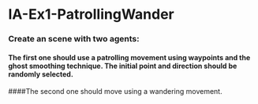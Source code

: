 # IA-Ex1-PatrollingWander

### Create an scene with two agents:

#### The first one should use a patrolling movement using waypoints and the ghost smoothing technique. The initial point and direction should be randomly selected.
####The second one should move using a wandering movement.
